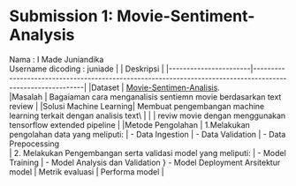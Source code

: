 # Submission 1: Movie-Sentiment-Analysis
 Nama : I Made Juniandika\
 Username dicoding : juniade
|                       |                     Deskripsi                                                                              |
|-----------------------|------------------------------------------------------------------------------------------------------------|
|Dataset                | [Movie-Sentimen-Analisis](https://www.kaggle.com/datasets/columbine/imdb-dataset-sentiment-analysis-in-csv-format?select=Train.csv).         
|Masalah                | Bagaiaman cara menganalisis sentiemn movie berdasarkan text review                                         |
|Solusi Machine Learning| Membuat pengembangan machine learning  terkait dengan analisis text\                                       |
|                       | reviw movie dengan menggunakan tensorflow extended pipeline                                                |
|Metode Pengolahan      | 1.Melakukan pengolahan data yang meliputi:
                        |  - Data Ingestion
                        |  - Data Validation
                        |  - Data Prepocessing\
                        |  2. Melakukan Pengembangan serta validasi model yang meliputi:
                        |  - Model Training
                        |  - Model Analysis dan Validation
                        }  - Model Deployment
Arsitektur model        |
Metrik evaluasi         |
Performa model          |
